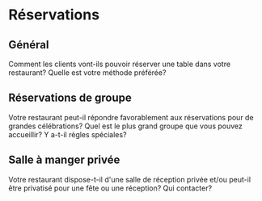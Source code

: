 
# Réservations

## Général

Comment les clients vont-ils pouvoir réserver une table dans votre restaurant? 
Quelle est votre méthode préférée?

## Réservations de groupe

Votre restaurant peut-il répondre favorablement aux réservations pour de grandes célébrations?
Quel est le plus grand groupe que vous pouvez accueillir? Y a-t-il
règles spéciales?

## Salle à manger privée

Votre restaurant dispose-t-il d'une salle de réception privée et/ou peut-il 
être privatisé pour une fête ou une réception? Qui contacter?

 

  
  


